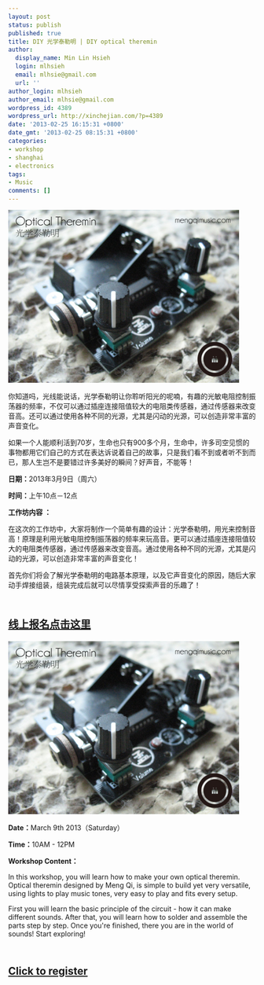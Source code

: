 ```yaml
---
layout: post
status: publish
published: true
title: DIY 光学泰勒明 | DIY optical theremin
author:
  display_name: Min Lin Hsieh
  login: mlhsieh
  email: mlhsie@gmail.com
  url: ''
author_login: mlhsieh
author_email: mlhsie@gmail.com
wordpress_id: 4389
wordpress_url: http://xinchejian.com/?p=4389
date: '2013-02-25 16:15:31 +0800'
date_gmt: '2013-02-25 08:15:31 +0800'
categories:
- workshop
- shanghai
- electronics
tags:
- Music
comments: []
---
```

<p><!--:zh-->
<p><a href="/uploads/2013/02/Optical-Theremin.jpg"><img class="alignnone size-large wp-image-4379" alt="Optical Theremin" src="/uploads/2013/02/Optical-Theremin-533x400.jpg" width="470" height="352" /></a></p></p>
<p>你知道吗，光线能说话，光学泰勒明让你聆听阳光的呢喃，有趣的光敏电阻控制振荡器的频率，不仅可以通过插座连接阻值较大的电阻类传感器，通过传感器来改变音高。还可以通过使用各种不同的光源，尤其是闪动的光源，可以创造非常丰富的声音变化。</p></p>
<p>如果一个人能顺利活到70岁，生命也只有900多个月，生命中，许多司空见惯的事物都用它们自己的方式在表达诉说着自己的故事，只是我们看不到或者听不到而已，那人生岂不是要错过许多美好的瞬间？好声音，不能等！</p></p>
<p><strong>日期：</strong>2013年3月9日（周六）</p></p>
<p><strong>时间：</strong>上午10点－12点 </p></p>
<p><strong>工作坊内容 ：</strong></p></p>
<p>在这次的工作坊中，大家将制作一个简单有趣的设计：光学泰勒明，用光来控制音高！原理是利用光敏电阻控制振荡器的频率来玩高音。更可以通过插座连接阻值较大的电阻类传感器，通过传感器来改变音高。通过使用各种不同的光源，尤其是闪动的光源，可以创造非常丰富的声音变化！</p></p>
<p>首先你们将会了解光学泰勒明的电路基本原理，以及它声音变化的原因，随后大家动手焊接组装，组装完成后就可以尽情享受探索声音的乐趣了！</p></p>
<h2>
<p><br/><a href="http://xinchejian.com/event2/?ee=165">线上报名点击这里</a>
<p></h2><!--:--><!--:en-->
<p><a href="/uploads/2013/02/Optical-Theremin.jpg"><img class="alignnone size-large wp-image-4379" alt="Optical Theremin" src="/uploads/2013/02/Optical-Theremin-533x400.jpg" width="470" height="352" /></a></p></p>
<p><strong>Date：</strong>March 9th 2013（Saturday）</p></p>
<p><strong>Time：</strong>10AM - 12PM</p></p>
<p><strong>Workshop Content：</strong></p></p>
<p>In this workshop, you will learn how to make your own optical theremin. Optical theremin designed by Meng Qi, is simple to build yet very versatile, using lights to play music tones, very easy to play and fits every setup.</p></p>
<p>First you will learn the basic principle of the circuit - how it can make different sounds. After that, you will learn how to solder and assemble the parts step by step. Once you're finished, there you are in the world of sounds! Start exploring!</p></p>
<h2>
<p><br/><a href="http://xinchejian.com/event2/?ee=165">Click to register</a>
<p></h2><!--:--></p>
